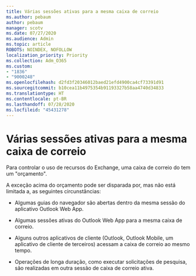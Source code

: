 ```yaml
---
title: Várias sessões ativas para a mesma caixa de correio
ms.author: pebaum
author: pebaum
manager: scotv
ms.date: 07/27/2020
ms.audience: Admin
ms.topic: article
ROBOTS: NOINDEX, NOFOLLOW
localization_priority: Priority
ms.collection: Adm_O365
ms.custom:
- "1836"
- "9000248"
ms.openlocfilehash: d2fd3f20346012baed21efd4900ca4cf73391d91
ms.sourcegitcommit: b10cea11b4975354b91193327b58aa4740d34833
ms.translationtype: HT
ms.contentlocale: pt-BR
ms.lasthandoff: 07/28/2020
ms.locfileid: "45431278"
---
```

# <a name="multiple-active-sessions-to-the-same-mailbox"></a>Várias sessões ativas para a mesma caixa de correio

Para controlar o uso de recursos do Exchange, uma caixa de correio do tem um "orçamento".

A exceção acima do orçamento pode ser disparada por, mas não está limitada a, as seguintes circunstâncias:

- Algumas guias do navegador são abertas dentro da mesma sessão do aplicativo Outlook Web App.

- Algumas sessões ativas do Outlook Web App para a mesma caixa de correio.

- Alguns outros aplicativos de cliente (Outlook, Outlook Mobile, um aplicativo de cliente de terceiros) acessam a caixa de correio ao mesmo tempo.

- Operações de longa duração, como executar solicitações de pesquisa, são realizadas em outra sessão de caixa de correio ativa.


